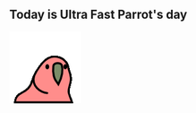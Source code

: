 <h2>Today is Ultra Fast Parrot's day</h2><img src="https://raw.githubusercontent.com/jmhobbs/cultofthepartyparrot.com/master/parrots/hd/ultrafastparrot.gif" />